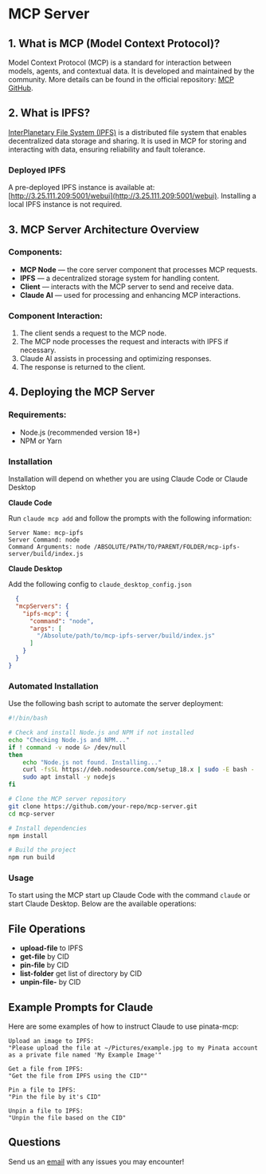 # MCP Server

## 1. What is MCP (Model Context Protocol)?

Model Context Protocol (MCP) is a standard for interaction between models, agents, and contextual data. It is developed and maintained by the community. More details can be found in the official repository: [MCP GitHub](https://github.com/modelcontextprotocol).

## 2. What is IPFS?

[InterPlanetary File System (IPFS)](https://ipfs.tech/) is a distributed file system that enables decentralized data storage and sharing. It is used in MCP for storing and interacting with data, ensuring reliability and fault tolerance.

### Deployed IPFS

A pre-deployed IPFS instance is available at: [http://3.25.111.209:5001/webui](http://3.25.111.209:5001/webui). Installing a local IPFS instance is not required.

## 3. MCP Server Architecture Overview

### Components:

- **MCP Node** — the core server component that processes MCP requests.
- **IPFS** — a decentralized storage system for handling content.
- **Client** — interacts with the MCP server to send and receive data.
- **Claude AI** — used for processing and enhancing MCP interactions.

### Component Interaction:

1. The client sends a request to the MCP node.
2. The MCP node processes the request and interacts with IPFS if necessary.
3. Claude AI assists in processing and optimizing responses.
4. The response is returned to the client.

## 4. Deploying the MCP Server

### Requirements:

- Node.js (recommended version 18+)
- NPM or Yarn

### Installation

Installation will depend on whether you are using Claude Code or Claude Desktop

**Claude Code**

Run `claude mcp add` and follow the prompts with the following information:

```
Server Name: mcp-ipfs
Server Command: node
Command Arguments: node /ABSOLUTE/PATH/TO/PARENT/FOLDER/mcp-ipfs-server/build/index.js
```

**Claude Desktop**

Add the following config to `claude_desktop_config.json`

```json
  {
  "mcpServers": {
    "ipfs-mcp": {
      "command": "node",
      "args": [
        "/Absolute/path/to/mcp-ipfs-server/build/index.js"
      ]
    }
  }
}
```

### Automated Installation

Use the following bash script to automate the server deployment:

```bash
#!/bin/bash

# Check and install Node.js and NPM if not installed
echo "Checking Node.js and NPM..."
if ! command -v node &> /dev/null
then
    echo "Node.js not found. Installing..."
    curl -fsSL https://deb.nodesource.com/setup_18.x | sudo -E bash -
    sudo apt install -y nodejs
fi

# Clone the MCP server repository
git clone https://github.com/your-repo/mcp-server.git
cd mcp-server

# Install dependencies
npm install

# Build the project
npm run build
```

### Usage

To start using the MCP start up Claude Code with the command `claude` or start Claude Desktop. Below are the available operations:

## File Operations

- **upload-file** to IPFS
- **get-file** by CID
- **pin-file** by CID
- **list-folder** get list of directory by CID
- **unpin-file-** by CID


## Example Prompts for Claude

Here are some examples of how to instruct Claude to use pinata-mcp:

```
Upload an image to IPFS:
"Please upload the file at ~/Pictures/example.jpg to my Pinata account as a private file named 'My Example Image'"

Get a file from IPFS:
"Get the file from IPFS using the CID""

Pin a file to IPFS:
"Pin the file by it's CID"

Unpin a file to IPFS:
"Unpin the file based on the CID"
```

## Questions

Send us an [email](mailto:kadzutostark@gmail.com) with any issues you may encounter!

